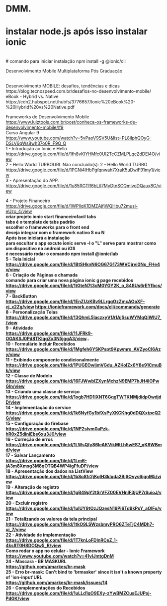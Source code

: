 # DMM.

# instalar node.js após isso instalar ionic
<br>
# comando para iniciar instalação 
npm install -g @ionic/cli

 Desenvolvimento Mobile Multiplataforma Pós Graduação 

 <br> 
 Desenvolvimento MOBILE: desafios, tendências e dicas<br>
 https://blog.tecnospeed.com.br/desafios-no-desenvolvimento-mobile/
<br>
eBook - Hybrid vs. Native <br>
https://cdn2.hubspot.net/hubfs/3776657/Ionic%20eBook%20-%20Hybrid%20vs%20Native.pdf <br>

Frameworks de Desenvolvimento Mobile<br>
https://www.luiztools.com.br/post/conheca-os-frameworks-de-desenvolvimento-mobile/#9
<br>
Curso Angular 9 <br>
https://www.youtube.com/watch?v=5vPaoV9SV5U&list=PL8iIphQOyG-DSLV6qWs8wh37o0R_F9Q_Q <br>
1 - Introdução ao Ionic e Hello <br>
https://drive.google.com/file/d/1fh8vKIYHMfc0UI2TcCZMLPLqcZdDEl4O/view
<br>
2 - Hello World TURBOURL
Não concluído(s): 2 - Hello World TURBO<br>
https://drive.google.com/file/d/1PCNi4lHbPgfqnwah7XraK5uDwiF91my1/view
<br>
3 - Apresentação do APP.<br>
https://drive.google.com/file/d/1u85RGTR6bLtI7MyDtnSCQmlvoDQaux8G/view
<br>

4 - Projeto Financeiro<br>
https://drive.google.com/file/d/1WPllqK1DMZAjfjWQHbu72musi-eUzo_4/view
<br>
<b> criar projeto  ionic start financeirofacil tabs <br>
    tabs é o template de tabs padrão <br>
    escolher o frameworks para o front end<br>
    deseja integrar com o framework nativo S ou N<br>
    Após isso iniciará a instalação <br>
    para excultar o app excute ionic serve -l o "L" serve para mostrar como um dispositivo no android ou iOS<br>
    é necessário rodar o comando npm install @ionic/lab <br>
 <b>
5 - Tela Inicial<br>
https://drive.google.com/file/d/1BtSHknN6OG67G173WVCjrvi0No_FHe4v/view
<br>
6 - Criação de Páginas e chamada<br>
comando para criar uma nova página ionic g page recebidos
https://drive.google.com/file/d/1tGteN7t3cM0YGY2K_o_848Us6rEYfbcs/view
<br>
7 - BackButton<br>
https://drive.google.com/file/d/1EnZUzKBv9LLrggOzZmcAOoXF-cj_x2Zg/view
https://ionicframework.com/docs/cli/commands/generate
<br>
8 - Personalização Telas<br>
https://drive.google.com/file/d/13QhmL5laczxyVfA1AjSsuWYMqQiWIU7_/view
<br>
9 - Atividade<br>
https://drive.google.com/file/d/11JFRk9-OOAKSJ0Pd8TKlqgZx3N5jggA3/view..
<br>
10 - Formulário Incluir Recebidos<br>
https://drive.google.com/file/d/1Mgfeh6YSKPspt9Kpwmro_AVZyoCI6Azy/view
<br>
11 - Exibindo componente condicionalmente<br>
https://drive.google.com/file/d/1PUGEOwljmVGdu_AZKoIZx6Y8e91CmuBk/view
<br>
12 - Classe de Modelo<br>
https://drive.google.com/file/d/16FJWwblZXynMchzN9EMP7hJH4IOPwGIn/view
<br>
13 - Criando uma classe de serviço<br>
https://drive.google.com/file/d/1ogb7HD1lXNT6GqgTWTKNMjdidpOwdjdD/view
<br>
14 - Implementação do service
https://drive.google.com/file/d/1k6NyfGy1bfXsPyXKCKhg0dDQXxtpcQ2G/view
<br>
15 - Configuração do firebase<br>
https://drive.google.com/file/d/1NP2slvm0aPzk-hR0xZ5diniEbe6xu3J0/view
<br>
16 - Correção de erros<br>
https://drive.google.com/file/d/1LWsQfy86IeAKVikMtLh5wES7_qK8WBmd/view
<br>
17 - Salvar Lançamento<br>
https://drive.google.com/file/d/1Lm6-jA3m8Xmsg3M8qOTQB4WP4igFfuDP/view
<br>
18 - Apresentação dos dados na ListView<br>
https://drive.google.com/file/d/1bSo8fr2jKgIH3kIqda2BjSOvys6ignM5/view
<br>
19 - Alteração de registro<br>
https://drive.google.com/file/d/1gB49pY2tSrVFZ00EVHnlF3jUP7rSuioJ/view
<br>
20 - Excluir registro<br>
https://drive.google.com/file/d/1uIUY9tOzJQzesN19Pi6Td9kPsY_aOlFo/view
<br>
21 - Totalizando os valores da tela principal<br>
https://drive.google.com/file/d/1tkO9LSWzsbmyPRO6ZTeTjC4MDh7-uj_7/view
<br>
22 - Atividade de implementação<br>
https://drive.google.com/file/d/1T7knLoFDInRCeZ_1-4ks8T0H8DOQw5_R/view
<br>
Como rodar o app no celular - Ionic Framework<br>
https://www.youtube.com/watch?v=41vIJmtgDnM
<br>
24 - Mascara - BR MASKURL<br>
https://github.com/amarkes/br-mask
<br>
25 - Erro br-mask: Can't bind to 'brmasker' since it isn't a known property of 'ion-input'URL<br>
https://github.com/amarkes/br-mask/issues/14
<br>
26 - Complementações do Recebidos<br>
https://drive.google.com/file/d/1uLLd1qO9EXy-zYwBMZCusEJUPoj-PdGK/view